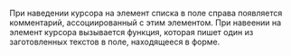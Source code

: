 При наведении курсора на элемент списка в поле справа появляется комментарий, ассоциированный с этим элементом. При навеении на элемент курсора вызывается функция, которая пишет один из заготовленных текстов в поле, находящееся в форме.